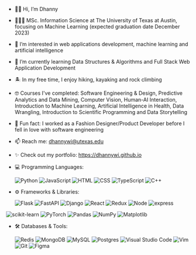 - 👋🏼 Hi, I’m Dhanny
- 👩🏼‍🎓 MSc. Information Science at The University of Texas at Austin, focusing on Machine Learning (expected graduation date December 2023)
- 👀 I’m interested in web applications development, machine learning and artificial intelligence
- 🌱 I’m currently learning Data Structures & Algorithms and Full Stack Web Application Development
- 🏝 In my free time, I enjoy hiking, kayaking and rock climbing
- 🤓 Courses I've completed: Software Engineering & Design, Predictive Analytics and Data Mining, Computer Vision, Human-AI Interaction, Introduction to Machine Learning, Artificial Intelligence in Health, Data Wrangling, Introduction to Scientific Programming and Data Storytelling
- 💫 Fun fact: I worked as a Fashion Designer/Product Developer before I fell in love with software engineering
- 📫 Reach me: dhannywi@utexas.edu
- ✨ Check out my portfolio: https://dhannywi.github.io

- 💻 Programming Languages:
  
   ![Python](https://img.shields.io/badge/python-3670A0?style=flat&logo=python&logoColor=ffdd54)
![JavaScript](https://img.shields.io/badge/javascript-%23323330.svg?&logo=javascript&logoColor=%23F7DF1E&style=flat)
![HTML](https://img.shields.io/badge/HTML5-E34F26?style=flat&logo=html5&logoColor=white)
![CSS](https://img.shields.io/badge/CSS3-1572B6?style=flat&logo=css3&logoColor=white)
![TypeScript](https://img.shields.io/badge/typescript-%23007ACC.svg?style=for-the-badge&logo=typescript&logoColor=white&style=flat)
![C++](https://img.shields.io/badge/c++-%2300599C.svg?style=flat&logo=c%2B%2B&logoColor=white)

- ⚙️ Frameworks & Libraries:

   ![Flask](https://img.shields.io/badge/flask-%23000.svg?style=flask&logo=flask&logoColor=white)
![FastAPI](https://img.shields.io/badge/fastapi-109989?style=flat&logo=FASTAPI&logoColor=white)
![Django](https://img.shields.io/badge/Django-092E20?style=flat&logo=django&logoColor=green)
![React](https://img.shields.io/badge/react-%2320232a.svg?style=flat&logo=react&logoColor=%2361DAFB)
![Redux](https://img.shields.io/badge/redux-%23593d88.svg?style=flat&logo=redux&logoColor=white)
![Node](https://img.shields.io/badge/Node%20js-339933?style=flat&logo=nodedotjs&logoColor=white)
![express](https://img.shields.io/badge/Express%20js-000000?style=flat&logo=express&logoColor=white)


![scikit-learn](https://img.shields.io/badge/scikit--learn-%23F7931E.svg?style=flat&logo=scikit-learn&logoColor=white)
![PyTorch](https://img.shields.io/badge/PyTorch-%23EE4C2C.svg?style=flat&logo=PyTorch&logoColor=white)
![Pandas](https://img.shields.io/badge/pandas-%23150458.svg?style=flat&logo=pandas&logoColor=white)
![NumPy](https://img.shields.io/badge/numpy-%23013243.svg?style=flat&logo=numpy&logoColor=white)
![Matplotlib](https://img.shields.io/badge/Matplotlib-%23ffffff.svg?style=flat&logo=Matplotlib&logoColor=black)

- 🛠 Databases & Tools:

   ![Redis](https://img.shields.io/badge/redis-%23DD0031.svg?style=flat&logo=redis&logoColor=white)
![MongoDB](https://img.shields.io/badge/MongoDB-4EA94B?style=flat&logo=mongodb&logoColor=white)
![MySQL](https://img.shields.io/badge/mysql-%2300f.svg?style=flat&logo=mysql&logoColor=white)
![Postgres](https://img.shields.io/badge/postgres-%23316192.svg?style=flat&logo=postgresql&logoColor=white)
![Visual Studio Code](https://img.shields.io/badge/Visual%20Studio%20Code-0078d7.svg?style=flat&logo=visual-studio-code&logoColor=white)
![Vim](https://img.shields.io/badge/VIM-%2311AB00.svg?style=flat&logo=vim&logoColor=white)
![Git](https://img.shields.io/badge/git-%23F05033.svg?style=flat&logo=git&logoColor=white)
![Figma](https://img.shields.io/badge/Figma-F24E1E?style=flat&logo=figma&logoColor=white)

<!---
dhannywi/dhannywi is a ✨ special ✨ repository because its `README.md` (this file) appears on your GitHub profile.
You can click the Preview link to take a look at your changes.
--->
